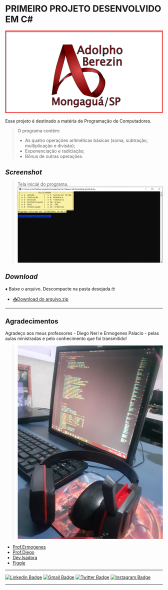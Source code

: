 # PRIMEIRO PROJETO DESENVOLVIDO EM C# #

![Logo Etec](etec.png)

Esse projeto é destinado a matéria de Programação de Computadores.
> O programa contém:
> * As quatro operações aritméticas básicas (soma, subtração, multiplicação e divisão);
>* Exponenciação e radiciação;
>* Bônus de outras operações.
>

## _Screenshot_
> Tela inicial do programa.
 ![Tela inicial do programa.](inicio.png)


## _Download_
♦ Baixe o arquivo. Descompacte na pasta desejada.🤓
* [📥Download do arquivo.zip](dist/ProjetoCalculadora.zip)

---
## Agradecimentos ##
Agradeço aos meus professores - Diego Neri e Ermogenes Palacio - pelas aulas ministradas e pelo conhecimento que foi transmitido!
> ![Foto do computador](eu.jpg)

* [Prof.Ermogenes](https://github.com/ermogenes)
* [Prof.Diego](https://github.com/diegoneri)
* [Dev.Isadora](https://github.com/DevIqcKondo)
* [Figgle](https://www.nuget.org/packages?q=FIGGLE)

---

[![Linkedin Badge](https://img.shields.io/badge/-LinkedIn-blue?style=flat-square&logo=Linkedin&logoColor=white&link=https://www.linkedin.com/in/isadora-kondo-110a65207/)](https://www.linkedin.com/in/isadora-kondo-110a65207/)
[![Gmail Badge](https://img.shields.io/badge/-kondoiqcdev@gmail.com-6633cc?style=flat-square&logo=Gmail&logoColor=white&link=mailto:kondoiqcdev@gmail.com)](mailto:kondoiqcdev@gmail.com)
[![Twitter Badge](https://img.shields.io/badge/-@kondo_isadora-6633cc?style=flat-square&labelColor=6633cc&logo=twitter&logoColor=white&link=https://twitter.com/kondo_isadora)](https://twitter.com/kondo_isadora) 
[![Instagram Badge](https://img.shields.io/badge/-Instagram-violet?style=flat-square&logo=Instagram&logoColor=white&link=https://www.instagram.com/iqckondo_/)](https://www.instagram.com/iqckondo_/)

---


